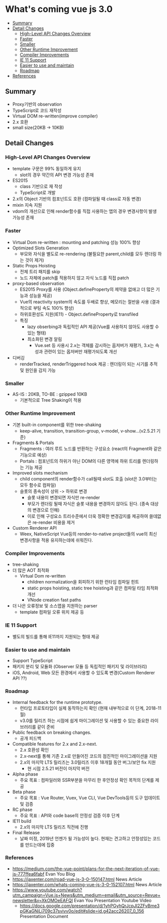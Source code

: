 # What's coming vue js 3.0

- [Summary](#summary)
- [Detail Changes](#detail-changes)
  - [High-Level API Changes Overview](#high-level-api-changes-overview)
  - [Faster](#faster)
  - [Smaller](#smaller)
  - [Other Runtime Improvement](#other-runtime-improvement)
  - [Compiler Improvements](#compiler-improvements)
  - [IE 11 Support](#ie-11-support)
  - [Easier to use and maintain](#easier-to-use-and-maintain)
  - [Roadmap](#roadmap)
- [References](#references)  


## Summary
* Proxy기반의 observation
* TypeScript로 코드 재작성
* Virtual DOM re-written(improve compiler)
* 2.x 호환
* small size(20KB -> 10KB)

## Detail Changes
### High-Level API Changes Overview
* template 구문은 99% 동일하게 유지
    * slot의 경우 약간의 API 변경 가능성 존재
* ES2015
    * class 기반으로 재 작성
    * TypeScript로 개발
* 2.x의 Object 기반의 컴포넌트도 호환 (컴파일될 때 class로 자동 변경)
* mixin 지속 지원
* vdom의 개선으로 인해 render함수를 직접 사용하는 앱의 경우 변경사항이 발생 가능성 존재

### Faster
* Virtual Dom re-written : mounting and patching 성능 100% 향상
* Optimized Slots Generation
    * 부모와 자식을 별도로 re-rendering (불필요한 parent,child를 모두 렌더링 하는 것이 제거)
* Static Props Hoisting
    * 전체 트리 패치를 skip
    * 노드 자체에 patch를 적용하지 않고 자식 노드를 직접 patch
* proxy-based observation
    * ES2015 Proxy를 사용 (Object.defineProperty의 제약을 없애고 더 많은 기능과 성능을 제공)
    * Vue의 reactivity system의 속도를 두배로 향상, 메모리는 절반을 사용 (결과적으로 부팅 속도 100% 향상)
    * 하위호환성도 지원(IE11) - Object.defineProperty로 transfiled
    * 특징
        * lazy obserbing과 독립적인 API 제공(Vue를 사용하지 않아도 사용할 수 있는 형태)
        * 최소화된 변경 알림
            * Vue.set 등 사용시 2.x는 객체를 감시하는 옵저버가 재평가, 3.x는 속성과 관련이 있는 옵저버만 재평가되도록 개선
* 디버깅
    * renderTracked, renderTriggered hook 제공 : 렌더링이 되는 시기를 추적 및 원인을 감지 가능

### Smaller
* AS-IS : 20KB, TO-BE : gzipped 10KB
    * 기본적으로 Tree Shaking이 적용

### Other Runtime Improvement
* 기본 built-in component를 위한 tree-shaking
    * keep-alive, transition, transition-group, v-model, v-show…(v2.5.21 기준)
* Fragments & Portals
    * Fragments : 여러 루트 노드를 반환하는 구성요소 (react의 Fragment와 같은 기능으로 예상)
    * Portals : 컴포넌트의 하위가 아닌 DOM의 다른 영역에 하위 트리를 렌더링하는 기능 제공
* Improved slots mechanism
    * child component의 render함수가 call될때 slot도 호출 (slot은 3.0부터는 모두 함수로 컴파일)
    * 슬롯의 종속성이 상위 -> 하위로 변경
        * 슬롯 내용이 변경되면 자식만 re-render
        * 부모가 렌더링 될때 자식은 슬롯 내용을 변경하지 않아도 된다. (종속 대상의 변경으로 인해)
        * 이로 인해 구성요소 트리수준에서 더욱 정확한 변경감지를 제공하여 쓸데없은 re-render 비용을 제거
* Custom Renderer API
    * Weex, NativeScript Vue등의 render-to-native project들의 vue의 최신 변경사항을 적용 유지하는데에 쉬워진다.

### Compiler Improvements
* tree-shaking
* 더 많은 AOT 최적화
    * Virtual Dom re-written
        * children normalization을 회피하기 위한 런타임 컴파일 힌트
        * static props hoisting, static tree hoisting과 같은 컴파일 타임 최적화 개선
        * VNode creation fast paths
* 더 나은 오류정보 및 소스맵을 지원하는 parser
    * template 컴파일 오류 위치 제공 등

### IE 11 Support
* 별도의 빌드를 통해 IE11까지 지원되는 형태 제공

### Easier to use and maintain
* Support TypeScript
* 패키지 분리 및 모듈화 (Observer 모듈 등 독립적인 패키지 및 라이브러리)
* iOS, Android, Web 모든 환경에서 사용할 수 있도록 변경(Custom Renderer API ??)

### Roadmap
* Internal feedback for the runtime prototype.
    * 런타입 프로토타입이 실제 동작하는지 확인 (현재 내부적으로 이 단계, 2018-11월)
    * v3.0를 릴리즈 하는 시점에 쉽게 마이그레이션 및 사용할 수 있는 중요한 라이브러리를 같이 준비
* Public feedback on breaking changes.
    * 공개 피드백
* Compatible features for 2.x and 2.x-next.
    * 2.x 호환성 확인
    * 2.x-next를 통해 기존 2.x로 만들어진 코드의 점진적인 마이그레이션을 지원
    * 2.x의 마지막 LTS 릴리즈는 3.0릴리즈 이후 18개월 동안 버그/보안 fix 지원
        * 현 시점 2.5.21 버전이 마지막 버전
* Alpha phase
    * 주요 목표 : 컴파일러와 SSR부분을 마무리 한 후안정성 확인 목적의 단계를 제공
* Beta phase
    * 주요 목표 : Vue Router, Vuex, Vue CLI, Vue DevTools등의 도구 업데이트 및 검증
* RC phase
    * 주요 목표 : API와 code base의 안정성 검증 이후 단계
* IE11 build
    * 2.x의 마지막 LTS 릴리즈 직전에 진행
* Final Release
    * 날짜 미정, 2019년 언젠가 될 가능성이 높다. 현재는 견고하고 안정성있는 코드를 만드는데에 집중
	
### References
- https://medium.com/the-vue-point/plans-for-the-next-iteration-of-vue-js-777ffea6fabf Evan You Blog
- https://jaxenter.com/road-vue-js-3-0-150147.html News Article
- https://jaxenter.com/whats-coming-vue-js-3-0-152107.html News Article
- https://www.youtube.com/watch?utm_campaign=Vue.js+News&utm_medium=email&utm_source=Revue+newsletter&v=XkOMOeEAFQI Evan You Presentation Youtube Video
  - https://docs.google.com/presentation/d/1yhPGyhQrJcpJI2ZFvBme3pGKaGNiLi709c37svivv0o/edit#slide=id.g42acc26207_0_156 Presentation Document
